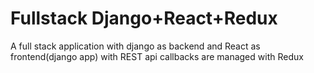 # Fullstack Django+React+Redux
A full stack application with django as backend and React as frontend(django app) with REST api callbacks are managed with Redux
